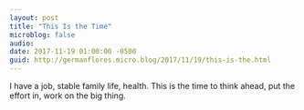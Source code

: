 ```yaml
---
layout: post
title: "This Is the Time"
microblog: false
audio: 
date: 2017-11-19 01:00:00 -0500
guid: http://germanflores.micro.blog/2017/11/19/this-is-the.html
---
```

I have a job, stable family life, health. This is the time to think ahead, put the effort in, work on the big thing.
